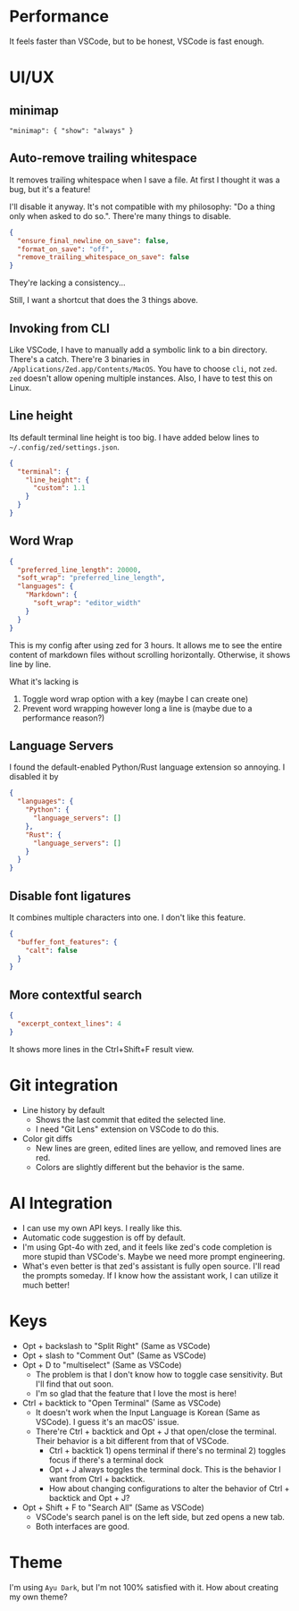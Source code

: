 # Performance

It feels faster than VSCode, but to be honest, VSCode is fast enough.

# UI/UX

## minimap

`"minimap": { "show": "always" }`

## Auto-remove trailing whitespace

It removes trailing whitespace when I save a file. At first I thought it was a bug, but it's a feature!

I'll disable it anyway. It's not compatible with my philosophy: "Do a thing only when asked to do so.". There're many things to disable.

```json
{
  "ensure_final_newline_on_save": false,
  "format_on_save": "off",
  "remove_trailing_whitespace_on_save": false
}
```

They're lacking a consistency...

Still, I want a shortcut that does the 3 things above.

## Invoking from CLI

Like VSCode, I have to manually add a symbolic link to a bin directory. There's a catch. There're 3 binaries in `/Applications/Zed.app/Contents/MacOS`. You have to choose `cli`, not `zed`. `zed` doesn't allow opening multiple instances. Also, I have to test this on Linux.

## Line height

Its default terminal line height is too big. I have added below lines to `~/.config/zed/settings.json`.

```json
{
  "terminal": {
    "line_height": {
      "custom": 1.1
    }
  }
}
```

## Word Wrap

```json
{
  "preferred_line_length": 20000,
  "soft_wrap": "preferred_line_length",
  "languages": {
    "Markdown": {
      "soft_wrap": "editor_width"
    }
  }
}
```

This is my config after using zed for 3 hours. It allows me to see the entire content of markdown files without scrolling horizontally. Otherwise, it shows line by line.

What it's lacking is

1. Toggle word wrap option with a key (maybe I can create one)
2. Prevent word wrapping however long a line is (maybe due to a performance reason?)

## Language Servers

I found the default-enabled Python/Rust language extension so annoying. I disabled it by

```json
{
  "languages": {
    "Python": {
      "language_servers": []
    },
    "Rust": {
      "language_servers": []
    }
  }
}
```

## Disable font ligatures

It combines multiple characters into one. I don't like this feature.

```json
{
  "buffer_font_features": {
    "calt": false
  }
}
```

## More contextful search

```json
{
  "excerpt_context_lines": 4
}
```

It shows more lines in the Ctrl+Shift+F result view.

# Git integration

- Line history by default
  - Shows the last commit that edited the selected line.
  - I need "Git Lens" extension on VSCode to do this.
- Color git diffs
  - New lines are green, edited lines are yellow, and removed lines are red.
  - Colors are slightly different but the behavior is the same.

# AI Integration

- I can use my own API keys. I really like this.
- Automatic code suggestion is off by default.
- I'm using Gpt-4o with zed, and it feels like zed's code completion is more stupid than VSCode's. Maybe we need more prompt engineering.
- What's even better is that zed's assistant is fully open source. I'll read the prompts someday. If I know how the assistant work, I can utilize it much better!

# Keys

- Opt + backslash to "Split Right" (Same as VSCode)
- Opt + slash to "Comment Out" (Same as VSCode)
- Opt + D to "multiselect" (Same as VSCode)
  - The problem is that I don't know how to toggle case sensitivity. But I'll find that out soon.
  - I'm so glad that the feature that I love the most is here!
- Ctrl + backtick to "Open Terminal" (Same as VSCode)
  - It doesn't work when the Input Language is Korean (Same as VSCode). I guess it's an macOS' issue.
  - There're Ctrl + backtick and Opt + J that open/close the terminal. Their behavior is a bit different from that of VSCode.
    - Ctrl + backtick 1) opens terminal if there's no terminal 2) toggles focus if there's a terminal dock
    - Opt + J always toggles the terminal dock. This is the behavior I want from Ctrl + backtick.
    - How about changing configurations to alter the behavior of Ctrl + backtick and Opt + J?
- Opt + Shift + F to "Search All" (Same as VSCode)
  - VSCode's search panel is on the left side, but zed opens a new tab.
  - Both interfaces are good.

# Theme

I'm using `Ayu Dark`, but I'm not 100% satisfied with it. How about creating my own theme?
